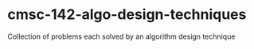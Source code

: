 # cmsc-142-algo-design-techniques
Collection of problems each solved by an algorithm design technique
